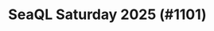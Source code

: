 ---
layout: event
title: "SeaQL Saturday 2025 (#1101)"
subtitle: ""
tags: ["Brouwersdam", "Zuid-Holland", "physical", "2025", "Netherlands", "Europe"]
thumb: /assets/img/logos/Just_icon_Color_small.png
comments: false
data: SQLSat1101
testevent: 1
---